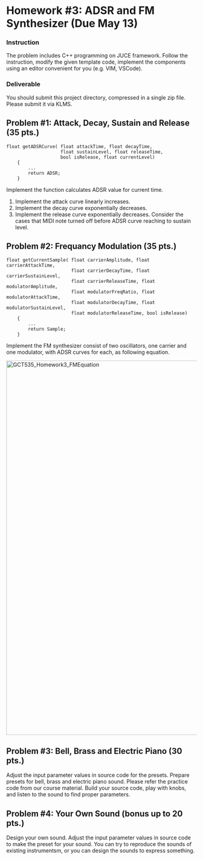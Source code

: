 # Homework #3: ADSR and FM Synthesizer (Due May 13)

### Instruction
The problem includes C++ programming on JUCE framework. Follow the instruction, modify the given template code, implement the components using an editor convenient for you (e.g. VIM, VSCode).  

### Deliverable 
You should submit this project directory, compressed in a single zip file.
Please submit it via KLMS.


## Problem \#1: Attack, Decay, Sustain and Release (35 pts.)
```
float getADSRCurve( float attackTime, float decayTime,
                    float sustainLevel, float releaseTime,
                    bool isRelease, float currentLevel)
    {
        ...
        return ADSR;
    }
```

Implement the function calculates ADSR value for current time.
1. Implement the attack curve linearly increases.
2. Implement the decay curve exponentially decreases.
3. Implement the release curve exponentially decreases. Consider the cases that MIDI note turned off before ADSR curve reaching to sustain level.

## Problem \#2: Frequancy Modulation (35 pts.)

```
float getCurrentSample( float carrierAmplitude, float carrierAttackTime,
                        float carrierDecayTime, float carrierSustainLevel,
                        float carrierReleaseTime, float modulatorAmplitude,
                        float modulatorFreqRatio, float modulatorAttackTime,
                        float modulatorDecayTime, float modulatorSustainLevel,
                        float modulatorReleaseTime, bool isRelease)
    {
        ...
        return Sample;
    }
```

Implement the FM synthesizer consist of two oscillators, one carrier and one modulator, with ADSR curves for each, as following equation.

<img width="987" alt="GCT535_Homework3_FMEquation" src="https://user-images.githubusercontent.com/16303932/166635793-dd79826a-71e9-4759-90fd-eed9b3415f22.png">

## Problem \#3: Bell, Brass and Electric Piano (30 pts.)

Adjust the input parameter values in source code for the presets.
Prepare presets for bell, brass and electric piano sound.
Please refer the practice code from our course material.
Build your source code, play with knobs, and listen to the sound to find proper parameters.

## Problem \#4: Your Own Sound (bonus up to 20 pts.)

Design your own sound.
Adjust the input parameter values in source code to make the preset for your sound.
You can try to reproduce the sounds of existing instrumentsm, or you can design the sounds to express something.


